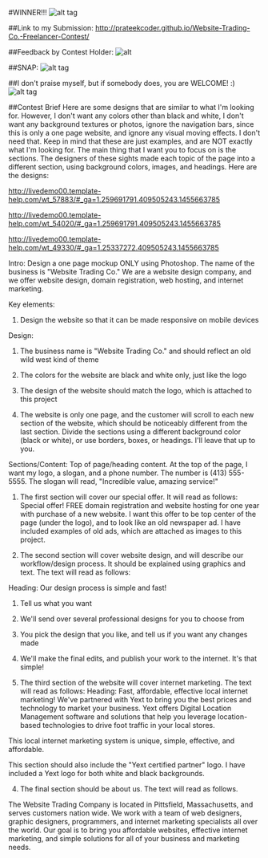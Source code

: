 #WINNER!!!
![alt tag](http://i68.tinypic.com/2nlfnh0.jpg)

##Link to my Submission:
  http://prateekcoder.github.io/Website-Trading-Co.-Freelancer-Contest/
  
##Feedback by Contest Holder:
 ![alt](http://s8.postimg.org/v5jilg3gl/feedback2.png)  
  
##SNAP:
 ![alt tag](http://i65.tinypic.com/1zf4cpf.png)
 


##I don't praise myself, but if somebody does, you are WELCOME! :)
![alt tag](http://i63.tinypic.com/w82d5i.png)

##Contest Brief
Here are some designs that are similar to what I'm looking for. However, I don't want any colors other than black and white, I don't want any background textures or photos, ignore the navigation bars, since this is only a one page website, and ignore any visual moving effects. I don't need that. Keep in mind that these are just examples, and are NOT exactly what I'm looking for. The main thing that I want you to focus on is the sections. The designers of these sights made each topic of the page into a different section, using background colors, images, and headings. Here are the designs:

http://livedemo00.template-help.com/wt_57883/#_ga=1.259691791.409505243.1455663785

http://livedemo00.template-help.com/wt_54020/#_ga=1.259691791.409505243.1455663785

http://livedemo00.template-help.com/wt_49330/#_ga=1.25337272.409505243.1455663785

Intro:
Design a one page mockup ONLY using Photoshop. The name of the business is "Website Trading Co." We are a website design company, and we offer website design, domain registration, web hosting, and internet marketing.

Key elements:
1. Design the website so that it can be made responsive on mobile devices

Design:

1.  The business name is "Website Trading Co." and should reflect an old wild west kind of theme

2. The colors for the website are black and white only, just like the logo

3. The design of the website should match the logo, which is attached to this project

4. The website is only one page, and the customer will scroll to each new section of the website, which should be noticeably different from the last section. Divide the sections using a different background color (black or white), or use borders, boxes, or headings. I'll leave that up to you.

Sections/Content:
Top of page/heading content. At the top of the page, I want my logo, a slogan, and a phone number. The number is (413) 555-5555. The slogan will read, "Incredible value, amazing service!"

1. The first section will cover our special offer. It will read as follows: 
Special offer! FREE domain registration and website hosting for one year with purchase of a new website. I want this offer to be top center of the page (under the logo), and to look like an old newspaper ad. I have included examples of old ads, which are attached as images to this project.

2. The second section will cover website design, and will describe our workflow/design process. It should be explained using graphics and text. The text will read as follows:

Heading: Our design process is simple and fast!

1. Tell us what you want

2. We'll send over several professional designs for you to choose from

3. You pick the design that you like, and tell us if you want any changes made

4. We'll make the final edits, and publish your work to the internet. It's that simple!

3. The third section of the website will cover internet marketing. The text will read as follows:
Heading: Fast, affordable, effective local internet marketing! 
We've partnered with Yext to bring you the best prices and technology to market your business. Yext offers Digital Location Management software and solutions that help you leverage location-based technologies to drive foot traffic in your local stores.

This local internet marketing system is unique, simple, effective, and affordable.

This section should also include the "Yext certified partner" logo. I have included a Yext logo for both white and black backgrounds.

4. The final section should be about us. The text will read as follows.

The Website Trading Company is located in Pittsfield, Massachusetts, and serves customers nation wide. We work with a team of web designers, graphic designers, programmers, and internet marketing specialists all over the world. Our goal is to bring you affordable websites, effective internet marketing, and simple solutions for all of your business and marketing needs.
